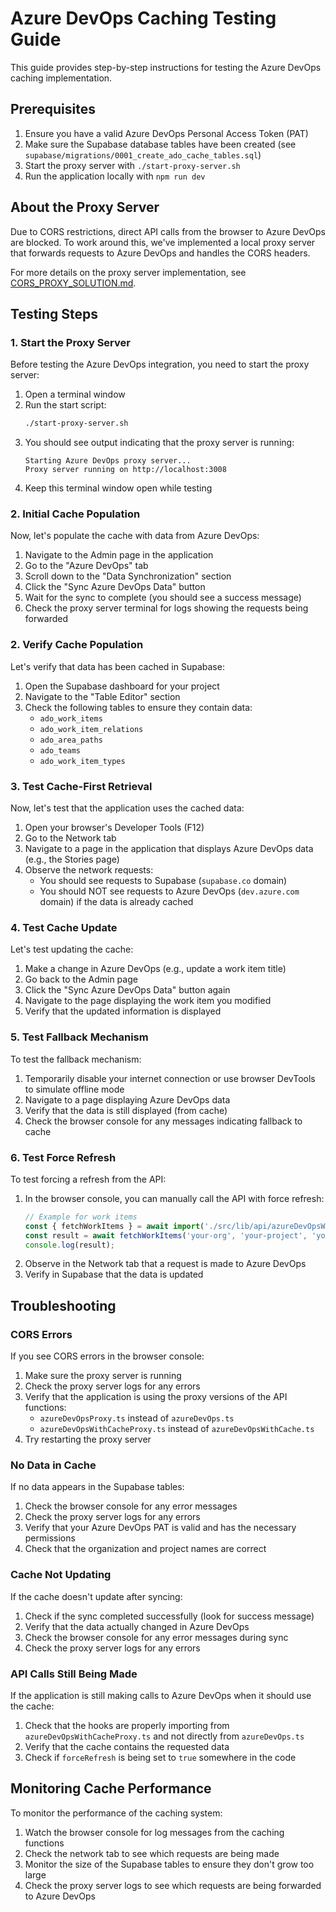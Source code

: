 # Azure DevOps Caching Testing Guide

This guide provides step-by-step instructions for testing the Azure DevOps caching implementation.

## Prerequisites

1. Ensure you have a valid Azure DevOps Personal Access Token (PAT)
2. Make sure the Supabase database tables have been created (see `supabase/migrations/0001_create_ado_cache_tables.sql`)
3. Start the proxy server with `./start-proxy-server.sh`
4. Run the application locally with `npm run dev`

## About the Proxy Server

Due to CORS restrictions, direct API calls from the browser to Azure DevOps are blocked. To work around this, we've implemented a local proxy server that forwards requests to Azure DevOps and handles the CORS headers.

For more details on the proxy server implementation, see [CORS_PROXY_SOLUTION.md](./CORS_PROXY_SOLUTION.md).

## Testing Steps

### 1. Start the Proxy Server

Before testing the Azure DevOps integration, you need to start the proxy server:

1. Open a terminal window
2. Run the start script:
   ```bash
   ./start-proxy-server.sh
   ```
3. You should see output indicating that the proxy server is running:
   ```
   Starting Azure DevOps proxy server...
   Proxy server running on http://localhost:3008
   ```
4. Keep this terminal window open while testing

### 2. Initial Cache Population

Now, let's populate the cache with data from Azure DevOps:

1. Navigate to the Admin page in the application
2. Go to the "Azure DevOps" tab
3. Scroll down to the "Data Synchronization" section
4. Click the "Sync Azure DevOps Data" button
5. Wait for the sync to complete (you should see a success message)
6. Check the proxy server terminal for logs showing the requests being forwarded

### 2. Verify Cache Population

Let's verify that data has been cached in Supabase:

1. Open the Supabase dashboard for your project
2. Navigate to the "Table Editor" section
3. Check the following tables to ensure they contain data:
   - `ado_work_items`
   - `ado_work_item_relations`
   - `ado_area_paths`
   - `ado_teams`
   - `ado_work_item_types`

### 3. Test Cache-First Retrieval

Now, let's test that the application uses the cached data:

1. Open your browser's Developer Tools (F12)
2. Go to the Network tab
3. Navigate to a page in the application that displays Azure DevOps data (e.g., the Stories page)
4. Observe the network requests:
   - You should see requests to Supabase (`supabase.co` domain)
   - You should NOT see requests to Azure DevOps (`dev.azure.com` domain) if the data is already cached

### 4. Test Cache Update

Let's test updating the cache:

1. Make a change in Azure DevOps (e.g., update a work item title)
2. Go back to the Admin page
3. Click the "Sync Azure DevOps Data" button again
4. Navigate to the page displaying the work item you modified
5. Verify that the updated information is displayed

### 5. Test Fallback Mechanism

To test the fallback mechanism:

1. Temporarily disable your internet connection or use browser DevTools to simulate offline mode
2. Navigate to a page displaying Azure DevOps data
3. Verify that the data is still displayed (from cache)
4. Check the browser console for any messages indicating fallback to cache

### 6. Test Force Refresh

To test forcing a refresh from the API:

1. In the browser console, you can manually call the API with force refresh:
   ```javascript
   // Example for work items
   const { fetchWorkItems } = await import('./src/lib/api/azureDevOpsWithCache.js');
   const result = await fetchWorkItems('your-org', 'your-project', 'your-pat', [workItemId], true);
   console.log(result);
   ```
2. Observe in the Network tab that a request is made to Azure DevOps
3. Verify in Supabase that the data is updated

## Troubleshooting

### CORS Errors

If you see CORS errors in the browser console:

1. Make sure the proxy server is running
2. Check the proxy server logs for any errors
3. Verify that the application is using the proxy versions of the API functions:
   - `azureDevOpsProxy.ts` instead of `azureDevOps.ts`
   - `azureDevOpsWithCacheProxy.ts` instead of `azureDevOpsWithCache.ts`
4. Try restarting the proxy server

### No Data in Cache

If no data appears in the Supabase tables:

1. Check the browser console for any error messages
2. Check the proxy server logs for any errors
3. Verify that your Azure DevOps PAT is valid and has the necessary permissions
4. Check that the organization and project names are correct

### Cache Not Updating

If the cache doesn't update after syncing:

1. Check if the sync completed successfully (look for success message)
2. Verify that the data actually changed in Azure DevOps
3. Check the browser console for any error messages during sync
4. Check the proxy server logs for any errors

### API Calls Still Being Made

If the application is still making calls to Azure DevOps when it should use the cache:

1. Check that the hooks are properly importing from `azureDevOpsWithCacheProxy.ts` and not directly from `azureDevOps.ts`
2. Verify that the cache contains the requested data
3. Check if `forceRefresh` is being set to `true` somewhere in the code

## Monitoring Cache Performance

To monitor the performance of the caching system:

1. Watch the browser console for log messages from the caching functions
2. Check the network tab to see which requests are being made
3. Monitor the size of the Supabase tables to ensure they don't grow too large
4. Check the proxy server logs to see which requests are being forwarded to Azure DevOps

